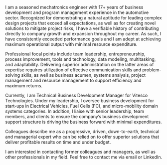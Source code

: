 I am a seasoned mechatronics engineer with 17+ years of business development and program management experience in the automotive sector. Recognized for demonstrating a natural aptitude for leading complex design projects that exceed all expectations, as well as for creating novel solutions to mitigate project risks, I have a verifiable history of contributing directly to company growth and expansion throughout my career. As such, I have consistently exceeded performance goals and I am adept at achieving maximum operational output with minimal resource expenditure.

Professional focal points include team leadership, entrepreneurship, process improvement, tools and technology, data modeling, multitasking, and adaptability. Delivering superior administration on the latter areas of expertise requires utilization of effective communication skills and problem-solving skills, as well as business acumen, systems analysis, project management and resource management to support efficiency and maximum returns.

Currently, I am Technical Business Development Manager for Vitesco Technologies. Under my leadership, I oversee business development for start-ups in Electrical Vehicles, Fuel Cells (FC), and micro-mobility domain systems categories. In addition, I liaise with senior leadership, team members, and clients to ensure the company’s business development support structure is driving the business forward with minimal expenditures.

Colleagues describe me as a progressive, driven, down-to-earth, technical and managerial expert who can be relied on to offer superior solutions that deliver profitable results on time and under budget.

I am interested in contacting former colleagues and managers, as well as other professionals in my field. Feel free to contact me via email or LinkedIn.
